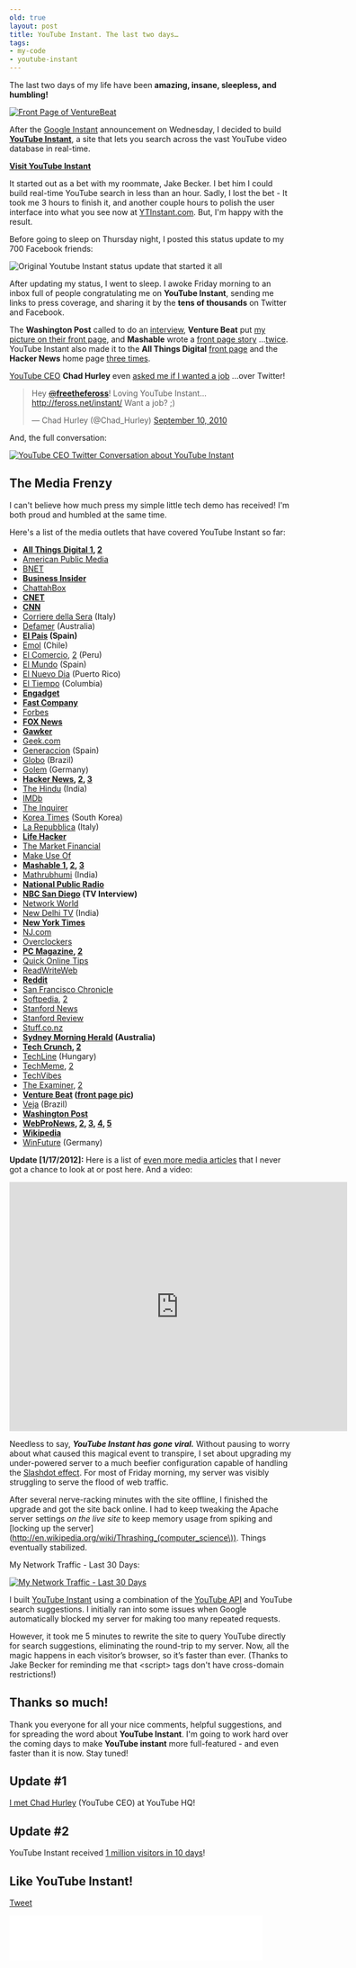 ```yaml
---
old: true
layout: post
title: YouTube Instant. The last two days…
tags:
- my-code
- youtube-instant
---
```


The last two days of my life have been **amazing, insane, sleepless, and humbling!**

[![Front Page of VentureBeat](/images/ytinstant-venture-beat-frontpage-small.png)](http://venturebeat.com/2010/09/10/youtube-instant-job/)

After the [Google Instant](http://www.google.com/instant/) announcement on Wednesday, I decided to build [**YouTube Instant**](http://ytinstant.com), a site that lets you search across the vast YouTube video database in real-time.

**[Visit YouTube Instant](http://ytinstant.com)**

It started out as a bet with my roommate, Jake Becker. I bet him I could build real-time YouTube search in less than an hour. Sadly, I lost the bet - It took me 3 hours to finish it, and another couple hours to polish the user interface into what you see now at [YTInstant.com](http://ytinstant.com). But, I'm happy with the result.

Before going to sleep on Thursday night, I posted this status update to my 700 Facebook friends:

![Original Youtube Instant status update that started it all](/images/original-youtube-instant-status.png)

After updating my status, I went to sleep. I awoke Friday morning to an inbox full of people congratulating me on **YouTube Instant**, sending me links to press coverage, and sharing it by the **tens of thousands** on Twitter and Facebook.

The **Washington Post** called to do an [interview](http://voices.washingtonpost.com/blog-post/2010/09/youtube_instant_trumps_google.html), **Venture Beat** put [my picture on their front page](/images/venturebeat-frontpage.png), and **Mashable** wrote a [front page story](/images/mashable_homepage_1.png) ...[twice](/images/mashable_homepage_2.png). YouTube Instant also made it to the **All Things Digital** [front page](/images/all_things_digital_homepage.png) and the **Hacker News** home page [three times](/images/Hacker_News_homepage.png).

[YouTube CEO](http://en.wikipedia.org/wiki/Chad_Hurley) **Chad Hurley** even [asked me if I wanted a job](http://twitter.com/Chad_Hurley/status/24129459657) ...over Twitter!

<blockquote class="twitter-tweet"><p>Hey <a href="https://twitter.com/feross"><s>@</s><b>freethefeross</b></a>! Loving YouTube Instant... <a href="http://feross.net/instant/">http://feross.net/instant/</a> Want a job? ;)</p>&mdash; Chad Hurley (@Chad_Hurley) <a href="https://twitter.com/Chad_Hurley/status/24129459657" data-datetime="2010-09-10T18:55:10+00:00">September 10, 2010</a></blockquote>
<script src="//platform.twitter.com/widgets.js" charset="utf-8"></script>

And, the full conversation:

[![YouTube CEO Twitter Conversation about YouTube Instant](/images/youtube_ceo_twitter_convo.png)](http://www.quoteurl.com/w4arc)

<a id="media"></a>

## The Media Frenzy

I can't believe how much press my simple little tech demo has received! I'm both proud and humbled at the same time.

Here's a list of the media outlets that have covered YouTube Instant so far:

- **[All Things Digital 1](http://mediamemo.allthingsd.com/20100910/a-completely-excellent-way-to-waste-15-minutes-youtube-instant/), [2](http://mediamemo.allthingsd.com/20100911/youtube-instant-dude-cant-go-to-work-for-chad-hurley-because-hes-already-working-for-mark-zuckerberg/)**
- [American Public Media](http://futuretense.publicradio.org/blog/index.php?id=1097688532)
- [BNET](http://www.bnet.com/news-analysis/technology/youtube-instant-creator-finds-instant/74925)
- **[Business Insider](http://www.businessinsider.com/youtube-instant-1)**
- [ChattahBox](http://chattahbox.com/technology/2010/09/11/youtube-instant-creator-still-in-college-nabs-job-offer-via-twitter/)
- **[CNET](http://news.cnet.com/8301-1023_3-20016172-93.html)**
- **[CNN](http://edition.cnn.com/2010/TECH/web/09/14/cnet.youtube.instant.creator/index.html)**
- [Corriere della Sera](http://www.corriere.it/scienze_e_tecnologie/10_settembre_13/youtube-instant-dipasqua_700d7384-bf26-11df-8975-00144f02aabe.shtml) (Italy)
- [Defamer](http://www.defamer.com.au/2010/09/uni-student-makes-youtube-instant-gets-instant-youtube-job-offer/) (Australia)
- **[El Pais](http://blogs.elpais.com/trending-topics/2010/09/como-hacerse-famoso-conseguir-trabajo-youtube-horas.html) (Spain)**
- [Emol](http://www.emol.com/) (Chile)
- [El Comercio](http://elcomercio.pe/noticia/638163/creador-youtube-le-ofrecio-trabajo-estudiante-informatica-via-twitter), [2](http://elcomercio.pe/noticia/638415/estudiante-al-que-youtube-intento-reclutar-via-twitter-ya-trabaja-facebook) (Peru)
- [El Mundo](http://www.elmundo.es/elmundo/2010/09/13/navegante/1284376231.html) (Spain)
- [El Nuevo Dia](http://www.elnuevodia.com/facebookcontrataainventordesolo19anos-778688.html) (Puerto Rico)
- [El Tiempo](http://www.eltiempo.com/vidadehoy/gente/joven-ingeniero-hace-competir-a-youtube-y-a-facebook_7903440-1) (Columbia)
- **[Engadget](http://www.engadget.com/2010/09/10/youtube-instant-delivers-your-gratification-even-more-quickly/)**
- **[Fast Company](http://www.fastcompany.com/1688090/googles-instant-thinking-applied-to-youtube-wave-bye-bye-to-your-lunch-hour)**
- [Forbes](http://blogs.forbes.com/oliverchiang/2010/09/13/chatroulette-starts-blurring-video-as-a-filter-for-objectionable-content/)
- **[FOX News](http://www.foxnews.com/scitech/tech/index.html)**
- **[Gawker](http://gawker.com/5635570/college-kid-makes-youtube-instant-gets-instant-youtube-job-offer)**
- [Geek.com](http://www.geek.com/articles/news/forget-google-instant-heres-youtube-instant-20100910/)
- [Generaccion](http://www.generaccion.com/usuarios/32226/youtube-instant-mas-cosas-instantaneas) (Spain)
- [Globo](http://g1.globo.com/tecnologia/noticia/2010/09/estudante-cria-youtube-instant-e-recebe-proposta-de-emprego.html) (Brazil)
- [Golem](http://www.golem.de/1009/77916.html) (Germany)
- **[Hacker News](http://news.ycombinator.com/item?id=1678111), [2](http://news.ycombinator.com/item?id=1679845), [3](http://news.ycombinator.com/item?id=1680265)**
- [The Hindu](http://www.thehindu.com/sci-tech/internet/article699048.ece) (India)
- [IMDb](http://amazon.imdb.com/news/ni4255003/)
- [The Inquirer](http://www.theinquirer.net/inquirer/news/1732609/bored-student-creates-instant-youtube)
- [Korea Times](http://www.koreaittimes.com/story/10466/college-student-develops-youtube-instant) (South Korea)
- [La Repubblica](http://www.repubblica.it/tecnologia/2010/09/14/news/youtube_in_versione_instant_grazie_a_un_genio_di_facebook-7005033/) (Italy)
- **[Life Hacker](http://lifehacker.com/5635609/youtube-instant-and-google-maps-instant-follow-in-google-instants-footsteps)**
- [The Market Financial](http://www.themarketfinancial.com/youtube-co-founder-chad-hurley-offers-feross-aboukhadijeh-a-job-through-twitter-for-youtube-instant/66289)
- [Make Use Of](http://www.makeuseof.com/dir/ytinstant-instant-youtube-search/)
- **[Mashable 1](http://mashable.com/2010/09/10/youtube-instant/), [2](http://mashable.com/2010/09/10/youtube-instant-job/), [3](http://mashable.com/2010/09/11/google-maps-images-instant/)**
- [Mathrubhumi](http://mathrubhumi.com/tech/article/125694) (India)
- **[National Public Radio](http://topics.npr.org/article/07Q1brwddMfit?q=YouTube)**
- **[NBC San Diego](http://www.nbcsandiego.com/news/tech/YouTube_Instant__Instant_Success_San_Diego.html) (TV Interview)**
- [Network World](http://www.networkworld.com/community/node/66219)
- [New Delhi TV](http://www.ndtv.com/article/technology/stanford-student-creates-youtube-instant-offered-job-from-youtube-51387) (India)
- **[New York Times](http://www.nytimes.com/external/venturebeat/2010/09/10/10venturebeat-stanford-student-creates-youtube-instant-get-38618.html?ref=technology)**
- [NJ.com](http://www.nj.com/business/index.ssf/2010/09/standford_student_gets_instant.html)
- [Overclockers](http://www.overclockers.com.au/news.php?id=903205)
- **[PC Magazine](http://www.pcmag.com/article2/0,2817,2369021,00.asp), [2](http://www.pcmag.com/article2/0,2817,2369030,00.asp)**
- [Quick Online Tips](http://www.quickonlinetips.com/archives/2010/09/best-instant-search-tools-online/)
- [ReadWriteWeb](http://www.readwriteweb.com/archives/google_instant_search_inspires_mashups_across_the.php)
- **[Reddit](http://www.reddit.com/r/geek/comments/dcch4/stanford_student_creates_youtube_instant_gets_job/)**
- [San Francisco Chronicle](http://www.sfgate.com/cgi-bin/article.cgi?f=/g/a/2010/09/10/businessinsider-youtube-instant-1.DTL)
- [Softpedia](http://news.softpedia.com/news/Google-Search-Changes-Inspire-YouTube-Instant-155963.shtml), [2](http://news.softpedia.com/news/Google-Maps-and-Images-Instant-Tries-to-Recreate-YouTube-Instant-Success-156184.shtml)
- [Stanford News](http://news.stanford.edu/thedish/?p=8899)
- [Stanford Review](http://blog.stanfordreview.org/2010/09/10/youtube-instant-developed-by-stanford-junior/?ref=nf)
- [Stuff.co.nz](http://www.stuff.co.nz/technology/digital-living/4123430/YouTube-Instant-lands-YouTube-job)
- **[Sydney Morning Herald](http://www.smh.com.au/technology/technology-news/instant-fame-how-to-get-a-job--without-even-searching-20100913-157in.html) (Australia)**
- **[Tech Crunch](http://techcrunch.com/2010/09/11/google-maps-instant/), [2](http://techcrunch.com/2010/09/11/instantise/)**
- [TechLine](http://techline.hu/it_vilag/20100913_instant_search_youtube.aspx) (Hungary)
- [TechMeme](http://www.techmeme.com/100910/p50#a100910p50), [2](http://www.techmeme.com/100912/p9#a100912p9)
- [TechVibes](http://www.techvibes.com/blog/the-new-way-to-get-hired-student-creates-youtube-instant-it-goes-viral-youtube-ceo-offers-job-via-twitter)
- [The Examiner](http://www.examiner.com/social-media-in-long-island/youtube-instant-is-an-instant-success), [2](http://www.examiner.com/online-media-in-oakland/youtube-instant-creator-receives-job-offer-from-youtube-ceo)
- **[Venture Beat](http://venturebeat.com/2010/09/10/youtube-instant-job/) ([front page pic](/images/venturebeat-frontpage.png))**
- [Veja](http://veja.abril.com.br/blog/vida-em-rede/google/brincadeira-de-estudante-rende-oferta-de-emprego-do-youtube/) (Brazil)
- **[Washington Post](http://voices.washingtonpost.com/blog-post/2010/09/youtube_instant_trumps_google.html)**
- **[WebProNews](http://www.webpronews.com/topnews/2010/09/11/youtube-instant-creator-may-soon-be-working-for-google), [2](http://www.webpronews.com/topnews/2010/09/13/the-viral-whirlwind-of-youtube-instant), [3](http://www.webpronews.com/topnews/2010/09/14/the-youtube-instant-whirlwind-continues), [4](http://www.webpronews.com/topnews/2010/09/14/worried-about-google-instant-maybe-youre-worrying-too-much-about-search), [5](http://www.webpronews.com/topnews/2010/09/17/youtube-gets-new-content-tvfilm-leaders-snags-netflix-acquisitions-vp)**
- **[Wikipedia](http://en.wikipedia.org/wiki/Feross_Aboukhadijeh)**
- [WinFuture](http://winfuture.de/news,58069.html) (Germany)

**Update [1/17/2012]:** Here is a list of [even more media articles](https://gist.github.com/1626549) that I never got a chance to look at or post here. And a video:

<iframe src="http://player.vimeo.com/video/34233172?portrait=0" width="601" height="443" frameborder="0" webkitAllowFullScreen mozallowfullscreen allowFullScreen></iframe>

Needless to say, ***YouTube Instant has gone viral.*** Without pausing to worry about what caused this magical event to transpire, I set about upgrading my under-powered server to a much beefier configuration capable of handling the [Slashdot effect](http://en.wikipedia.org/wiki/Slashdot_effect). For most of Friday morning, my server was visibly struggling to serve the flood of web traffic.

After several nerve-racking minutes with the site offline, I finished the upgrade and got the site back online. I had to keep tweaking the Apache server settings *on the live site* to keep memory usage from spiking and [locking up the server](http://en.wikipedia.org/wiki/Thrashing_(computer_science\)). Things eventually stabilized.

My Network Traffic - Last 30 Days:

[![My Network Traffic - Last 30 Days](/images/My-Network-Traffic-Last-30-Days.png)](http://www.linode.com/?r=307513b509e8c0d3292536d446f17f0cdca0e767)

I built [YouTube Instant](http://ytinstant.com) using a combination of the [YouTube API](http://www.youtube.com/dev) and YouTube search suggestions. I initially ran into some issues when Google automatically blocked my server for making too many repeated requests.

However, it took me 5 minutes to rewrite the site to query YouTube directly for search suggestions, eliminating the round-trip to my server. Now, all the magic happens in each visitor’s browser, so it’s faster than ever. (Thanks to Jake Becker for reminding me that &lt;script&gt; tags don't have cross-domain restrictions!)

## Thanks so much!

Thank you everyone for all your nice comments, helpful suggestions, and for spreading the word about **YouTube Instant**. I'm going to work hard over the coming days to make **YouTube instant** more full-featured - and even faster than it is now. Stay tuned!

## Update \#1

[I met Chad Hurley](/visit-to-youtube-hq-to-meet-chad-hurley/) (YouTube CEO) at YouTube HQ!

## Update \#2

YouTube Instant received [1 million visitors in 10 days](/one-million-visitors-in-10-days/)!

## Like YouTube Instant!

<a href="https://twitter.com/share" class="twitter-share-button" data-url="http://ytinstant.com" data-text="YouTube Instant is awesome." data-via="feross" data-size="large" data-related="feross">Tweet</a>
<script>!function(d,s,id){var js,fjs=d.getElementsByTagName(s)[0];if(!d.getElementById(id)){js=d.createElement(s);js.id=id;js.src="//platform.twitter.com/widgets.js";fjs.parentNode.insertBefore(js,fjs);}}(document,"script","twitter-wjs");</script>

<iframe src="//www.facebook.com/plugins/like.php?href=http%3A%2F%2Fytinstant.com&amp;send=false&amp;layout=standard&amp;width=450&amp;show_faces=true&amp;action=like&amp;colorscheme=light&amp;font&amp;height=80&amp;appId=156297307729439" scrolling="no" frameborder="0" style="border:none; overflow:hidden; width:450px; height:80px;" allowTransparency="true"></iframe>

